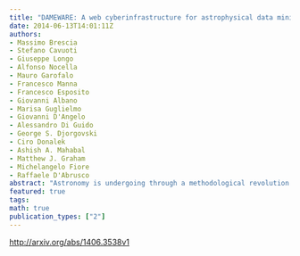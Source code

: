 ```yaml
---
title: "DAMEWARE: A web cyberinfrastructure for astrophysical data mining"
date: 2014-06-13T14:01:11Z
authors:
- Massimo Brescia
- Stefano Cavuoti
- Giuseppe Longo
- Alfonso Nocella
- Mauro Garofalo
- Francesco Manna
- Francesco Esposito
- Giovanni Albano
- Marisa Guglielmo
- Giovanni D'Angelo
- Alessandro Di Guido
- George S. Djorgovski
- Ciro Donalek
- Ashish A. Mahabal
- Matthew J. Graham
- Michelangelo Fiore
- Raffaele D'Abrusco
abstract: "Astronomy is undergoing through a methodological revolution triggered by an unprecedented wealth of complex and accurate data. The new panchromatic, synoptic sky surveys require advanced tools for discovering patterns and trends hidden behind data which are both complex and of high dimensionality. We present DAMEWARE (DAta Mining & Exploration Web Application REsource): a general purpose, web-based, distributed data mining environment developed for the exploration of large datasets, and finely tuned for astronomical applications. By means of graphical user interfaces, it allows the user to perform classification, regression or clustering tasks with machine learning methods. Salient features of DAMEWARE include its capability to work on large datasets with minimal human intervention, and to deal with a wide variety of real problems such as the classification of globular clusters in the galaxy NGC1399, the evaluation of photometric redshifts and, finally, the identification of candidate Active Galactic Nuclei in multiband photometric surveys. In all these applications, DAMEWARE allowed to achieve better results than those attained with more traditional methods. With the aim of providing potential users with all needed information, in this paper we briefly describe the technological background of DAMEWARE, give a short introduction to some relevant aspects of data mining, followed by a summary of some science cases and, finally, we provide a detailed description of a template use case."
featured: true
tags:
math: true
publication_types: ["2"]
---
```

http://arxiv.org/abs/1406.3538v1
